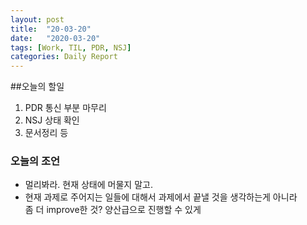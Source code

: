 ```yaml
---
layout: post
title:  "20-03-20"
date:   "2020-03-20"
tags: [Work, TIL, PDR, NSJ]
categories: Daily Report 
---
```


##오늘의 할일
1. PDR 통신 부분 마무리
2. NSJ 상태 확인
3. 문서정리 등

### 오늘의 조언
* 멀리봐라. 현재 상태에 머물지 말고.
* 현재 과제로 주어지는 일들에 대해서 과제에서 끝낼 것을 생각하는게 아니라 \
  좀 더 improve한 것? 양산급으로 진행할 수 있게